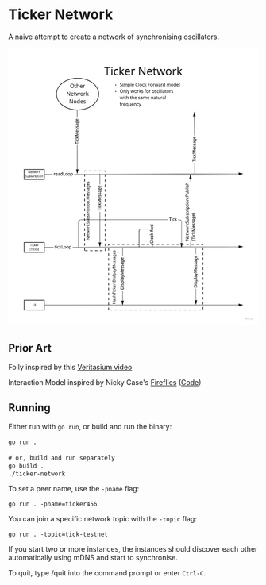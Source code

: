 # Ticker Network

A naive attempt to create a network of synchronising oscillators.

![Interaction diagram showing simplistic approach.](./ticker_network.jpg)

## Prior Art
Folly inspired by this [Veritasium video](https://www.youtube.com/watch?v=t-_VPRCtiUg)

Interaction Model inspired by Nicky Case's [Fireflies](https://ncase.me/fireflies/)  ([Code](https://github.com/ncase/fireflies))

## Running

Either run with `go run`, or build and run the binary:

```shell
go run .

# or, build and run separately
go build .
./ticker-network 
```

To set a peer name, use the `-pname` flag:

```shell
go run . -pname=ticker456
```

You can join a specific network topic with the `-topic` flag:

```shell
go run . -topic=tick-testnet
```

If you start two or more instances, the instances should discover each other 
automatically using mDNS and start to synchronise.

To quit, type /quit into the command prompt or enter `Ctrl-C`.

